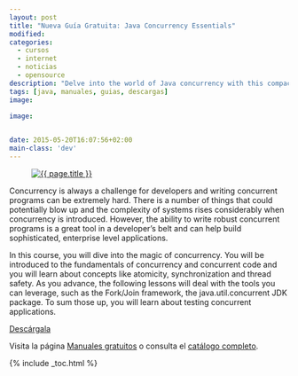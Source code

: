 ```yaml
---
layout: post
title: "Nueva Guía Gratuita: Java Concurrency Essentials"
modified:
categories:
  - cursos
  - internet
  - noticias
  - opensource
description: "Delve into the world of Java concurrency with this compact guide that discusses everything around concurrency and synchronization!"
tags: [java, manuales, guias, descargas]
image:

image:

  
date: 2015-05-20T16:07:56+02:00
main-class: 'dev'
---
```


<figure>
  <a href="http://bashyc-blogspot.tradepub.com/c/pubRD.mpl?sr=oc&_t=oc:&qf=w_java06" target="_blank"><img src="/assets/img/Nueva Guía Gratuita: Java Concurrency Essentials.jpg" title="{{ page.title }}" alt="{{ page.title }}" /></a>
</figure>

Concurrency is always a challenge for developers and writing concurrent programs can be extremely hard. There is a number of things that could potentially blow up and the complexity of systems rises considerably when concurrency is introduced. However, the ability to write robust concurrent programs is a great tool in a developer’s belt and can help build sophisticated, enterprise level applications.

<!--ad-->

In this course, you will dive into the magic of concurrency. You will be introduced to the fundamentals of concurrency and concurrent code and you will learn about concepts like atomicity, synchronization and thread safety. As you advance, the following lessons will deal with the tools you can leverage, such as the Fork/Join framework, the java.util.concurrent JDK package. To sum those up, you will learn about testing concurrent applications.

<div class="btn-success">
  <a href="http://bashyc-blogspot.tradepub.com/c/pubRD.mpl?sr=oc&_t=oc:&qf=w_java06" target="_blank">Descárgala</a>
</div>

Visita la página [Manuales gratuitos][2] o consulta el [catálogo completo][3].

[2]: /manuales-gratuitos/
[3]: http://elbauldelprogramador.tradepub.com/category/information-technology/1207/ "Catálogo completo de Guías gratuítas "

{% include _toc.html %}
